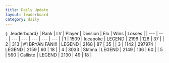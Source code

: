 ```yaml
---
title: Daily Update
layout: leaderboard
category: daily
---
```


{: .leaderboard}
| Rank | LV | Player | Division | Elo | Wins | Losses |
| --- | --- | --- | --- | --- | --- | --- |
| <span data-change="0">1</span> | 1509 | <span title="ID: 41925">lucapoke</span> | LEGEND | <span data-change="0">2196</span> | <span data-change="0">126</span> | <span data-change="0">37</span> |
| <span data-change="1">2</span> | 313 | <span title="ID: 756342">#1 BRYAN FAN!!!</span> | LEGEND | <span data-change="26">2168</span> | <span data-change="11">87</span> | <span data-change="3">35</span> |
| <span data-change="1">3</span> | 1142 | <span title="ID: 544038">297974</span> | LEGEND | <span data-change="25">2159</span> | <span data-change="3">60</span> | <span data-change="0">18</span> |
| <span data-change="-2">4</span> | 3033 | <span title="ID: 353063">Sktima</span> | LEGEND | <span data-change="-12">2149</span> | <span data-change="0">136</span> | <span data-change="1">60</span> |
| <span data-change="2">5</span> | 590 | <span title="ID: 619928">Callisto</span> | LEGEND | <span data-change="17">2130</span> | <span data-change="3">49</span> | <span data-change="0">18</span> |